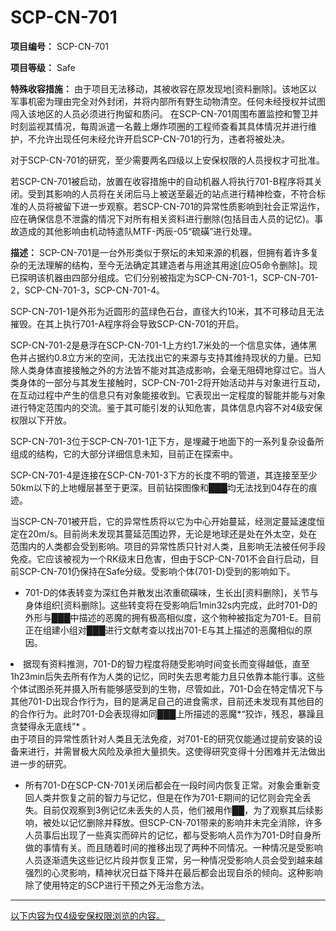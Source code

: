 # SCP-CN-701

**项目编号：** SCP-CN-701

**项目等级：** Safe


**特殊收容措施：** 由于项目无法移动，其被收容在原发现地[资料删除]。该地区以军事机密为理由完全对外封闭，并将内部所有野生动物清空。任何未经授权并试图闯入该地区的人员必须进行拘留和质问。
在SCP-CN-701周围布置监控和警卫并时刻监视其情况，每周派遣一名戴上爆炸项圈的工程师查看其具体情况并进行维护，不允许出现任何未经允许开启SCP-CN-701的行为，违者将被处决。

对于SCP-CN-701的研究，至少需要两名四级以上安保权限的人员授权才可批准。

若SCP-CN-701被启动，放置在收容措施中的自动机器人将执行701-B程序将其关闭。受到其影响的人员将在关闭后马上被送至最近的站点进行精神检查，不符合标准的人员将被留下进一步观察。若SCP-CN-701的异常性质影响到社会正常运作，应在确保信息不泄露的情况下对所有相关资料进行删除(包括目击人员的记忆)。事故造成的其他影响由机动特遣队MTF-丙辰-05“硫磺”进行处理。

**描述：** SCP-CN-701是一台外形类似于祭坛的未知来源的机器，但拥有着许多复杂的无法理解的结构，至今无法确定其建造者与用途其用途[应O5命令删除]。现已探明该机器由四部分组成。它们分别被指定为SCP-CN-701-1，SCP-CN-701-2，SCP-CN-701-3，SCP-CN-701-4。

SCP-CN-701-1是外形为近圆形的蓝绿色石台，直径大约10米，其不可移动且无法摧毁。在其上执行701-A程序将会导致SCP-CN-701的开启。

SCP-CN-701-2是悬浮在SCP-CN-701-1上方约1.7米处的一个信息实体，通体黑色并占据约0.8立方米的空间，无法找出它的来源与支持其维持现状的力量。已知除人类身体直接接触之外的方法皆不能对其造成影响，会毫无阻碍地穿过它。当人类身体的一部分与其发生接触时，SCP-CN-701-2将开始活动并与对象进行互动，在互动过程中产生的信息只有对象能接收到。它表现出一定程度的智能并能与对象进行特定范围内的交流。鉴于其可能引发的认知危害，具体信息内容不对4级安保权限以下开放。

SCP-CN-701-3位于SCP-CN-701-1正下方，是埋藏于地面下的一系列复杂设备所组成的结构，它的大部分详细信息未知，目前正在探索中。

SCP-CN-701-4是连接在SCP-CN-701-3下方的长度不明的管道，其连接至至少50km以下的上地幔层甚至于更深。目前钻探图像和███均无法找到04存在的痕迹。

当SCP-CN-701被开启，它的异常性质将以它为中心开始蔓延，经测定蔓延速度恒定在20m/s。目前尚未发现其蔓延范围边界，无论是地球还是处在外太空，处在范围内的人类都会受到影响。项目的异常性质只针对人类，且影响无法被任何手段免疫。它应该被视为一个RK级末日危害，但由于SCP-CN-701不会自行启动，目前SCP-CN-701仍保持在Safe分级。受影响个体(701-D)受到的影响如下。

- 701-D的体表转变为深红色并散发出浓重硫磺味，生长出[资料删除]，关节与身体组织[资料删除]。这些转变将在受影响后1min32s内完成，此时701-D的外形与███中描述的恶魔的拥有极高相似度，这个物种被指定为701-E。目前正在组建小组对███进行文献考查以找出701-E与其上描述的恶魔相似的原因。
<li>&#25454;&#29616;&#26377;&#36164;&#26009;&#25512;&#27979;&#65292;701-D&#30340;&#26234;&#21147;&#31243;&#24230;&#23558;&#38543;&#21463;&#24433;&#21709;&#26102;&#38388;&#21464;&#38271;&#32780;&#21464;&#24471;&#36234;&#20302;&#65292;&#30452;&#33267;1h23min&#21518;&#22833;&#21435;&#25152;&#26377;&#20316;&#20026;&#20154;&#31867;&#30340;&#35760;&#24518;&#65292;&#21516;&#26102;&#22833;&#21435;&#24605;&#32771;&#33021;&#21147;&#19988;&#21482;&#20381;&#38752;&#26412;&#33021;&#34892;&#20107;&#12290;&#36825;&#20123;&#20010;&#20307;&#35797;&#22270;&#26432;&#27515;&#24182;&#25668;&#20837;&#25152;&#26377;&#33021;&#22815;&#24863;&#21463;&#21040;&#30340;&#29983;&#29289;&#65292;&#23613;&#31649;&#22914;&#27492;&#65292;701-D&#20250;&#22312;&#29305;&#23450;&#24773;&#20917;&#19979;&#19982;&#20854;&#20182;701-D&#20986;&#29616;&#21512;&#20316;&#34892;&#20026;&#65292;&#30446;&#30340;&#26159;&#28385;&#36275;&#33258;&#24049;&#30340;&#36827;&#39135;&#38656;&#27714;&#65292;&#30446;&#21069;&#36824;&#26410;&#21457;&#29616;&#26377;&#20854;&#20182;&#30446;&#30340;&#30340;&#21512;&#20316;&#34892;&#20026;&#12290;&#27492;&#26102;701-D&#20250;&#34920;&#29616;&#24471;&#22914;&#21516;&#9608;&#9608;&#9608;&#19978;&#25152;&#25551;&#36848;&#30340;&#24694;&#39764;*&#8220;&#29409;&#35784;&#65292;&#27531;&#24525;&#65292;&#26292;&#36481;&#19988;&#36138;&#23146;&#24471;&#27704;&#26080;&#24213;&#32447;&#8221;* &#12290;</li>
由于项目的异常性质针对人类且无法免疫，对701-E的研究仅能通过提前安装的设备来进行，并需冒极大风险及承担大量损失。这使得研究变得十分困难并无法做出进一步的研究。

- 所有701-D在SCP-CN-701关闭后都会在一段时间内恢复正常。对象会重新变回人类并恢复之前的智力与记忆，但是在作为701-E期间的记忆则会完全丢失。目前仅观察到3例记忆未丢失的人员，他们被用作██，为了观察其后续影响，被处以记忆删除并释放。但SCP-CN-701带来的影响并未完全消除，许多人员事后出现了一些真实而碎片的记忆，都与受影响人员作为701-D时自身所做的事情有关。而且随着时间的推移出现了两种不同情况。一种情况是受影响人员逐渐遗失这些记忆片段并恢复正常，另一种情况受影响人员会受到越来越强烈的心灵影响，精神状况日益下降并在最后都会出现自杀的倾向。这种影响除了使用特定的SCP进行干预之外无治愈方法。

<p />

---



[以下内容为仅4级安保权限浏览的内容。](//scp-wiki-cn.wikidot.com/701-supplement)

